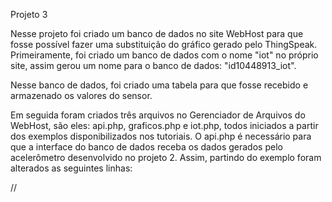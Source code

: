 Projeto 3


Nesse projeto foi criado um banco de dados no site WebHost para que fosse possível fazer uma substituição do gráfico gerado pelo ThingSpeak. Primeiramente, foi criado um banco de dados com o nome "iot" no próprio site, assim gerou um nome para o banco de dados: "id10448913_iot".

Nesse banco de dados, foi criado uma tabela para que fosse recebido e armazenado os valores do sensor.

Em seguida foram criados três arquivos no Gerenciador de Arquivos do WebHost, são eles: api.php, graficos.php e iot.php, todos iniciados a partir dos exemplos disponibilizados nos tutoriais.
O api.php é necessário para que a interface do banco de dados receba os dados gerados pelo acelerômetro desenvolvido no projeto 2. Assim, partindo do exemplo foram alterados as seguintes linhas:

// 

<?php
error_reporting(~E_WARNING & ~E_NOTICE);
 
  $servername = "localhost";
  $username = "id10448913_iot";
  $password = "12345";
  $dbname = "id10448913_iot";

//

Para direcionar os dados à tabela criada foi mudado apenas os parâmetros "$username" e "$dbname" para o nome que foi disponibilizado durante a criação do banco de dados.

Para gerar o gráfico devemos utilizar o arquivo "graficos.php", baseado no exemplo disponibilizado deve-se trocar apenas a url da tabela. Agora com a atualização dos dados da tabela, eles serão mostrados no gráfico.

//

 var jsonData = $.ajax({
        url: 'http://stravitzky.000webhostapp.com/api.php/lux_sensor',
  
//

Semelhante ao "api.php" o "iot.php" será necessário para que seja possível acessar o gráfico, assim devemos atualizar apenas os usuários de entrada e o nome do banco de dados.

//

 <?php
      $servername = "localhost";
      $username = "id10448913_iot";
      $password = "12345";
      $dbname = "id10448913_iot";

//

Ao final do arquivo, introduzi links para que fosse possível analisar a diferença entre os gráficos.

Finalizando o projeto, devemos atualizar o caminho do projeto 2, para que agora seja possível alimentar o banco de dados e o gráfico. As linhas antes, utilizadas pelo "GET" devemos substituir pelo "POST", pois assim será alimentado o gráfico do nosso banco de dados.

//

function sendToAPI() {
  const http = new XMLHttpRequest()
  
  //http.open("GET", "https://api.thingspeak.com/update?api_key=ZJL904XR0FKPBVQR&field1="+dirGlobal)
  http.open("POST", "https://stravitzky.000webhostapp.com/api.php/lux_sensor");
  http.setRequestHeader("Content-type", "application/json");
  var data = JSON.stringify({"valor":""+dirGlobal});
  http.send(data);
  http.onload = setLuxText(http.responseText, dirGlobal)
}

//

Com essa mudança, o acelerômetro conseguirá alimentar o gráfico gerado, tirando a dependência de hospedar o nosso gráfico no ThingSpeak.
